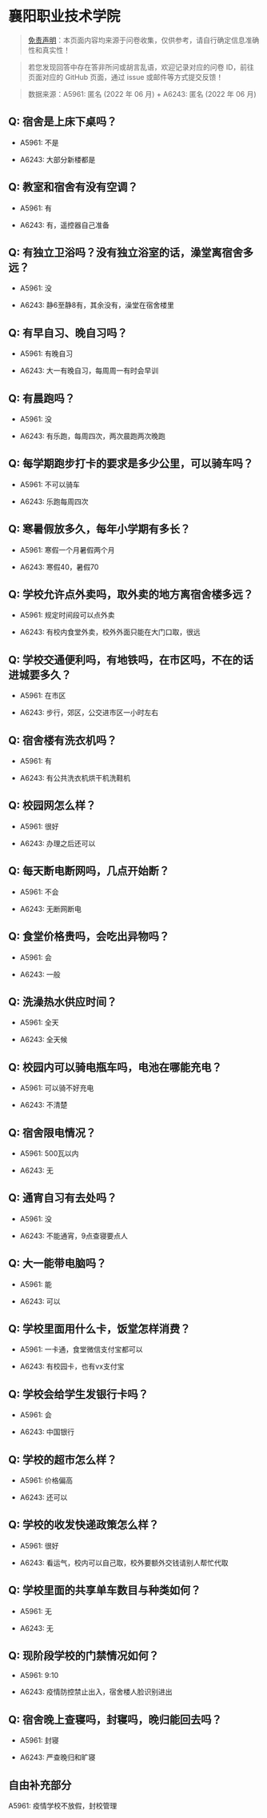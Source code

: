 # 襄阳职业技术学院

> [免责声明](https://colleges.chat/#_3)：本页面内容均来源于问卷收集，仅供参考，请自行确定信息准确性和真实性！

> 若您发现回答中存在答非所问或胡言乱语，欢迎记录对应的问卷 ID，前往页面对应的 GitHub 页面，通过 issue 或邮件等方式提交反馈！

> 数据来源：A5961: 匿名 (2022 年 06 月) + A6243: 匿名 (2022 年 06 月)

## Q: 宿舍是上床下桌吗？

- A5961: 不是

- A6243: 大部分新楼都是

## Q: 教室和宿舍有没有空调？

- A5961: 有

- A6243: 有，遥控器自己准备

## Q: 有独立卫浴吗？没有独立浴室的话，澡堂离宿舍多远？

- A5961: 没

- A6243: 静6至静8有，其余没有，澡堂在宿舍楼里

## Q: 有早自习、晚自习吗？

- A5961: 有晚自习

- A6243: 大一有晚自习，每周周一有时会早训

## Q: 有晨跑吗？

- A5961: 没

- A6243: 有乐跑，每周四次，两次晨跑两次晚跑

## Q: 每学期跑步打卡的要求是多少公里，可以骑车吗？

- A5961: 不可以骑车

- A6243: 乐跑每周四次

## Q: 寒暑假放多久，每年小学期有多长？

- A5961: 寒假一个月暑假两个月

- A6243: 寒假40，暑假70

## Q: 学校允许点外卖吗，取外卖的地方离宿舍楼多远？

- A5961: 规定时间段可以点外卖

- A6243: 有校内食堂外卖，校外外面只能在大门口取，很远

## Q: 学校交通便利吗，有地铁吗，在市区吗，不在的话进城要多久？

- A5961: 在市区

- A6243: 步行，郊区，公交进市区一小时左右

## Q: 宿舍楼有洗衣机吗？

- A5961: 有

- A6243: 有公共洗衣机烘干机洗鞋机

## Q: 校园网怎么样？

- A5961: 很好

- A6243: 办理之后还可以

## Q: 每天断电断网吗，几点开始断？

- A5961: 不会

- A6243: 无断网断电

## Q: 食堂价格贵吗，会吃出异物吗？

- A5961: 会

- A6243: 一般

## Q: 洗澡热水供应时间？

- A5961: 全天

- A6243: 全天候

## Q: 校园内可以骑电瓶车吗，电池在哪能充电？

- A5961: 可以骑不好充电

- A6243: 不清楚

## Q: 宿舍限电情况？

- A5961: 500瓦以内

- A6243: 无

## Q: 通宵自习有去处吗？

- A5961: 没

- A6243: 不能通宵，9点查寝要点人

## Q: 大一能带电脑吗？

- A5961: 能

- A6243: 可以

## Q: 学校里面用什么卡，饭堂怎样消费？

- A5961: 一卡通，食堂微信支付宝都可以

- A6243: 有校园卡，也有vx支付宝

## Q: 学校会给学生发银行卡吗？

- A5961: 会

- A6243: 中国银行

## Q: 学校的超市怎么样？

- A5961: 价格偏高

- A6243: 还可以

## Q: 学校的收发快递政策怎么样？

- A5961: 很好

- A6243: 看运气，校内可以自己取，校外要额外交钱请别人帮忙代取

## Q: 学校里面的共享单车数目与种类如何？

- A5961: 无

- A6243: 无

## Q: 现阶段学校的门禁情况如何？

- A5961: 9:10

- A6243: 疫情防控禁止出入，宿舍楼人脸识别进出

## Q: 宿舍晚上查寝吗，封寝吗，晚归能回去吗？

- A5961: 封寝

- A6243: 严查晚归和旷寝

## 自由补充部分

A5961: 疫情学校不放假，封校管理